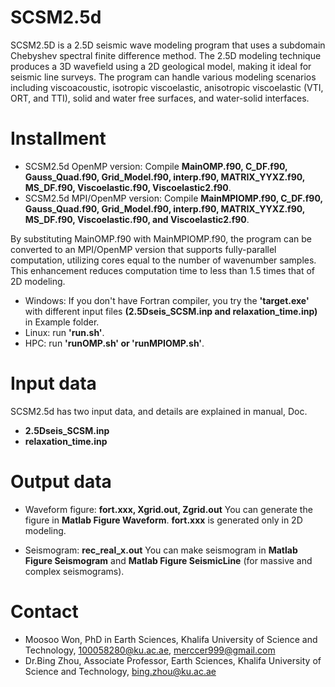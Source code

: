 # SCSM2.5d
SCSM2.5D is a 2.5D seismic wave modeling program that uses a subdomain Chebyshev spectral finite difference method. 
The 2.5D modeling technique produces a 3D wavefield using a 2D geological model, making it ideal for seismic line surveys. 
The program can handle various modeling scenarios including viscoacoustic, isotropic viscoelastic, anisotropic viscoelastic (VTI, ORT, and TTI), solid and water free surfaces, and water-solid interfaces.

# Installment
* SCSM2.5d OpenMP version: Compile __MainOMP.f90, C_DF.f90, Gauss_Quad.f90, Grid_Model.f90, interp.f90, MATRIX_YYXZ.f90, MS_DF.f90, Viscoelastic.f90, Viscoelastic2.f90__. 
* SCSM2.5d MPI/OpenMP version: Compile __MainMPIOMP.f90, C_DF.f90, Gauss_Quad.f90, Grid_Model.f90, interp.f90, MATRIX_YYXZ.f90, MS_DF.f90, Viscoelastic.f90, and Viscoelastic2.f90__.

By substituting MainOMP.f90 with MainMPIOMP.f90, the program can be converted to an MPI/OpenMP version that supports fully-parallel computation, utilizing cores equal to the number of wavenumber samples. 
This enhancement reduces computation time to less than 1.5 times that of 2D modeling. 

* Windows: If you don't have Fortran compiler, you try the __'target.exe'__ with different input files __(2.5Dseis_SCSM.inp and relaxation_time.inp)__ in Example folder. 
* Linux: run __'run.sh'__.
* HPC: run __'runOMP.sh' or 'runMPIOMP.sh'__.

# Input data
SCSM2.5d has two input data, and details are explained in manual, Doc.
* __2.5Dseis_SCSM.inp__
* __relaxation_time.inp__

# Output data
* Waveform figure: __fort.xxx, Xgrid.out, Zgrid.out__ 
You can generate the figure in __Matlab Figure Waveform__. __fort.xxx__ is generated only in 2D modeling.

* Seismogram: __rec_real_x.out__
You can make seismogram in __Matlab Figure Seismogram__ and __Matlab Figure SeismicLine__ (for massive and complex seismograms).

# Contact
* Moosoo Won, PhD in Earth Sciences, Khalifa University of Science and Technology, 100058280@ku.ac.ae, merccer999@gmail.com
* Dr.Bing Zhou, Associate Professor, Earth Sciences, Khalifa University of Science and Technology, bing.zhou@ku.ac.ae
